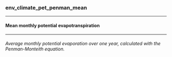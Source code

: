 ### env_climate_pet_penman_mean



------
#### Mean monthly potential evapotranspiration



------
###### Average monthly potential evaporation over one year, calculated with the Penman-Monteith equation.
